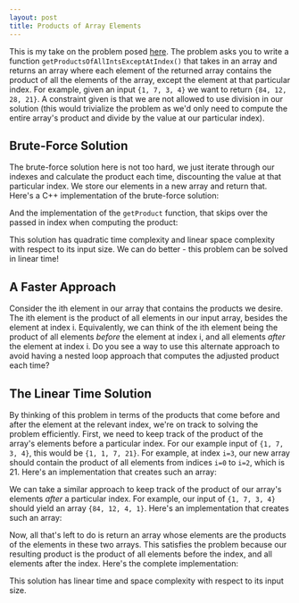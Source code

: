 ```yaml
---
layout: post
title: Products of Array Elements 
---
```

This is my take on the problem posed [here](https://www.interviewcake.com/question/java/product-of-other-numbers). The problem asks you to write a function `getProductsOfAllIntsExceptAtIndex()` that takes in an array and returns an array where each element of the returned array contains the product of all the elements of the array, except the element at that particular index. For example, given an input `{1, 7, 3, 4}` we want to return `{84, 12, 28, 21}`. A constraint given is that we are not allowed to use division in our solution (this would trivialize the problem as we'd only need to compute the entire array's product and divide by the value at our particular index). 

## Brute-Force Solution

The brute-force solution here is not too hard, we just iterate through our indexes and calculate the product each time, discounting the value at that particular index. We store our elements in a new array and return that. Here's a C++ implementation of the brute-force solution: 

<script src="https://gist.github.com/rohan-varma/e7240fb0a85432a7cca49d420677a869.js"></script>

And the implementation of the `getProduct` function, that skips over the passed in index when computing the product:

<script src="https://gist.github.com/rohan-varma/e85ba84b1287be8a7f6b58a5e98816c6.js"></script>

This solution has quadratic time complexity and linear space complexity with respect to its input size. We can do better - this problem can be solved in linear time!

## A Faster Approach

Consider the ith element in our array that contains the products we desire. The ith element is the product of all elements in our input array, besides the element at index i. Equivalently, we can think of the ith element being the product of all elements *before* the element at index i, and all elements *after* the element at index i. Do you see a way to use this alternate approach to avoid having a nested loop approach that computes the adjusted product each time?

## The Linear Time Solution

By thinking of this problem in terms of the products that come before and after the element at the relevant index, we're on track to solving the problem efficiently. First, we need to keep track of the product of the array's elements before a particular index. For our example input of `{1, 7, 3, 4}`, this would be `{1, 1, 7, 21}`. For example, at index `i=3`, our new array should contain the product of all elements from indices `i=0` to `i=2`, which is 21. Here's an implementation that creates such an array: 

<script src="https://gist.github.com/rohan-varma/b1002da9173735040c34f76626121380.js"></script>

We can take a similar approach to keep track of the product of our array's elements *after* a particular index. For example, our input of `{1, 7, 3, 4}` should yield an array `{84, 12, 4, 1}`. Here's an implementation that creates such an array: 

<script src="https://gist.github.com/rohan-varma/b56a4eea81327acd9869a8e876b1f028.js"></script>

Now, all that's left to do is return an array whose elements are the products of the elements in these two arrays. This satisfies the problem because our resulting product is the product of all elements before the index, and all elements after the index. Here's the complete implementation: 

<script src="https://gist.github.com/rohan-varma/e1a4fda8239a5a3ca85e07e7ed8eeb5f.js"></script>

This solution has linear time and space complexity with respect to its input size. 
